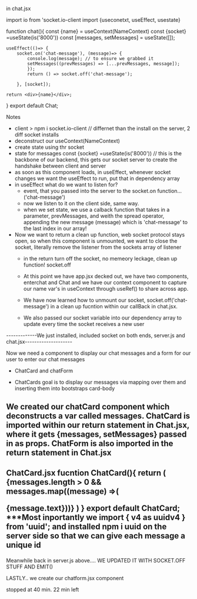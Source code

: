 in chat.jsx 

import io from 'socket.io-client
import {useconetxt, useEffect, usestate}

function chat(){
    const {name} = useContext(NameContext)
    const {socket} =useState(is('8000'))
    const [messages, setMessages] = useState([]);

    useEffect(()=> {
        socket.on('chat-message'), (message)=> {
            console.log(message); // to ensure we grabbed it
            setMessages((prevMessages) => [...prevMessages, message]);
            });
            return () => socket.off('chat-message');

        }, [socket]);

    return <div>{name}</div>;
}
export default Chat;

Notes
* client > npm i socket.io-client // differnet than the install on the server, 2 diff socket installs
* deconstruct our useContext(NameContext)
* create state using thr socket
* state for messages
    const {socket} =useState(is('8000')) // this is the backbone of our backend, this gets our socket server to create the handshake between client and server
* as soon as this component loads, in useEffect, whenever socket changes we want the useEffect to run, put that in dependency array
* in useEffect what do we want to listen for?
    - event, that you passed into the server to the socket.on function... ('chat-message')
    - now we listen to it on the client side, same way.
    - when we set state, we use a calback function that takes in a parameter, prevMessages, and weith the     spread operator, appending the new message (message) which is 'chat-message' to the last index in our array!
* Now we want to return a clean up function, web socket protocol stays open, so when this component is unmounted, we want to close the socket, literally remove the listener from the sockets array of listener
    - in the return turn off the socket, no memeory leckage, clean up function!
        socket.off

    - At this point we have app.jsx decked out, we have two components, enterchat and Chat and we have our context component to capture our name var's in useContext through useRef() to share across app.
    - We have now learned how to unmount our socket, socket.off('chat-message') in a clean up fucntion within our callBack in chat.jsx.
    - We also passed our socket variable into our dependency array to update every time the socket receives a new user

-------------We just installed, included socket on both ends, server.js and chat.jsx--------------------

Now we need a component to display our chat messages and a form for our user to enter our chat messages
- ChatCard and chatForm
* ChatCards goal is to display our messages via mapping over them and inserting them into bootstraps card-body

We created our chatCard component which deconstructs a var called messages. 
ChatCard is imported within our return statement in Chat.jsx, where it gets {messages, setMessages} passed in as props.
ChatForm is also imported in the return statement in Chat.jsx
-------------------------------------------------------
ChatCard.jsx 
fucntion ChatCard(){
    return (
        {messages.length > 0 && messages.map((message) =>(<p>{message.text}))}
    )
}
export default ChatCard;
***Most inportantly  we import { v4 as uuidv4 } from 'uuid'; and installed npm i uuid on the server side so that we can give each message a unique id 
---------------------------------------------------
Meanwhile back in server.js above.... WE UPDATED IT WITH SOCKET.OFF STUFF AND EMIT()


LASTLY..
we create our chatform.jsx component

stopped at 40 min. 22 min left 